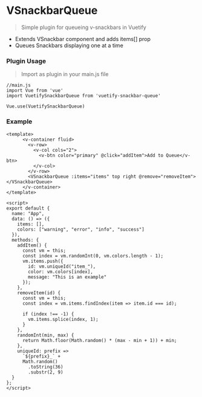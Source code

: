 # VSnackbarQueue
>Simple plugin for queueing v-snackbars in Vuetify
* Extends VSnackbar component and adds items[] prop
* Queues Snackbars displaying one at a time 

### Plugin Usage
>Import as plugin in your main.js file

```text
//main.js
import Vue from 'vue'
import VuetifySnackbarQueue from 'vuetify-snackbar-queue'

Vue.use(VuetifySnackbarQueue)
```

### Example

```vue
<template>
      <v-container fluid>
        <v-row>
          <v-col cols="2">
            <v-btn color="primary" @click="addItem">Add to Queue</v-btn>
          </v-col>
        </v-row>
        <VSnackbarQueue :items="items" top right @remove="removeItem"></VSnackbarQueue>
      </v-container>
</template>

<script>
export default {
  name: "App",
  data: () => ({
    items: [],
    colors: ["warning", "error", "info", "success"]
  }),
  methods: {
    addItem() {
      const vm = this;
      const index = vm.randomInt(0, vm.colors.length - 1);
      vm.items.push({
        id: vm.uniqueId("item_"),
        color: vm.colors[index],
        message: "This is an example"
      });
    },
    removeItem(id) {
      const vm = this;
      const index = vm.items.findIndex(item => item.id === id);

      if (index !== -1) {
        vm.items.splice(index, 1);
      }
    },
    randomInt(min, max) {
      return Math.floor(Math.random() * (max - min + 1)) + min;
    },
    uniqueId: prefix =>
      `${prefix}_` +
      Math.random()
        .toString(36)
        .substr(2, 9)
  }
};
</script>
```
